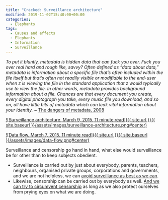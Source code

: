 ```yaml
---
title: "Cracked: Surveillance architecture"
modified: 2019-11-02T15:40:00+00:00
categories:
  - Elephants
tags:
  - Causes and effects
  - Elephants
  - Information
  - Surveillance
---
```

_To put it bluntly, metadata is hidden data that can fuck you over. Fuck you over real hard and rough like, savvy? Often defined as “data about data,” metadata is information about a specific file that’s often included within the file itself but that’s often not readily visible or modifiable to the end-user when z is viewing the file in the standard application that z would typically use to view the file. In other words, metadata provides background information about a file. Chances are that every document you create, every digital photograph you take, every music file you download, and so on, all have little bits of metadata which can leak vital information about your identity._ ~ [The dangers of metadata, 2008](http://www.textfiles.com/uploads/diz-usp3.txt) 

[![Surveillance architecture, March 9, 2015, 11 minute read]({{ site.url }}{{ site.baseurl }}/assets/images/surveillance-architecture.png#center)](https://labs.rs/en/invisible-infrastructures-surveillance-achitecture/)

[![Data flow, March 7, 2015, 11 minute read]({{ site.url }}{{ site.baseurl }}/assets/images/data-flow.png#center)](https://labs.rs/en/invisible-infrastructures-data-flow/)

Surveillance and censorship go hand in hand, what else would surveillance be for other than to keep subjects obedient.

* Surveillance is carried out by just about everybody, parents, teachers, neighbours, organised private groups, corporations and governments, and we are not helpless, we can [avoid surveillance as best as we can](https://tymyrddin.github.io/orchard/mitigations/data/Avoiding-surveillance/).
* Likewise, censorship can be carried out by everybody as well. [And we can try to circumvent censorship](https://tymyrddin.github.io/orchard/mitigations/data/Circumventing-censorship/) as long as we also protect ourselves from prying eyes on what we are doing.